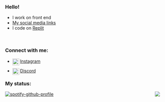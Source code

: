 ### Hello!
 
<ul>
  <li> I work on front end </li>
  <li><a href="https://mrdarkshadoow.github.io/">My social media links </a></li>
  <li> I code on <a href="https://replit.com" target="_blank">Replit</a></li>
</ul>

<p align="center" alt="" width="">
    <img alt="" src=https://img.shields.io/github/stars/MrDarkShdoow?affiliations=OWNER%2CCOLLABORATOR />
    <img alt="" src=https://komarev.com/ghpvc/?username=MrDarkShadoow />
</p>

### Connect with me:

- <img align="left" alt="youtube" width="22px" src="https://cdn.jsdelivr.net/npm/simple-icons@v3/icons/instagram.svg" />[Instagram](https://www.instagram.com/_https.shadow_)

- <img align="left" alt="discord" width="22px" src="https://cdn.jsdelivr.net/npm/simple-icons@v3/icons/discord.svg" />[Discord](https://discord.com/invite/FrJ8AgSBBc)

### My status:

<a href="https://discord.com/users/580821309420994590"><img align="right" src="https://lanyard-profile-readme-nyria.vercel.app/api/580821309420994590"/></a>

[![spotify-github-profile](https://spotify-github-profile.vercel.app/api/view?uid=5sgrqedc5b5g0w9wt09lpgqyd&cover_image=true&theme=default&bar_color=53b14f&bar_color_cover=false)](https://spotify-github-profile.vercel.app/api/view?uid=5sgrqedc5b5g0w9wt09lpgqyd&redirect=true)

